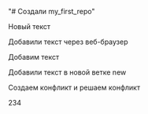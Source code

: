 "# Создали my_first_repo" 

Новый текст

Добавили текст через веб-браузер

Добавим текст

Добавили текст в новой ветке new


Создаем конфликт и решаем конфликт

234 